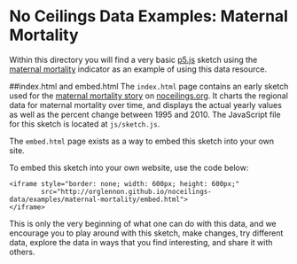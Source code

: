 # No Ceilings Data Examples: Maternal Mortality

Within this directory you will find a very basic [p5.js](http://p5js.org/) sketch using the [maternal mortality](http://en.wikipedia.org/wiki/Maternal_mortality) indicator as an example of using this data resource.

##index.html and embed.html
The `index.html` page contains an early sketch used for the [maternal mortality story](http://noceilings.org/maternal-mortality/) on [noceilings.org](http://noceilings.org). It charts the regional data for maternal mortality over time, and displays the actual yearly values as well as the percent change between 1995 and 2010. The JavaScript file for this sketch is located at `js/sketch.js`.

The `embed.html` page exists as a way to embed this sketch into your own site.

To embed this sketch into your own website, use the code below:

```
<iframe style="border: none; width: 600px; height: 600px;"
        src="http://orglennon.github.io/noceilings-data/examples/maternal-mortality/embed.html">
</iframe>
```

This is only the very beginning of what one can do with this data, and we encourage you to play around with this sketch, make changes, try different data, explore the data in ways that you find interesting, and share it with others.
